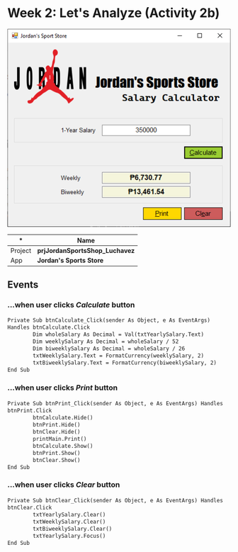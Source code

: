# Week 2: Let's Analyze (Activity 2b)

<p align="center">
  <img src="./Images/UI.PNG" />
</p>

\* | Name |
--- | ---
Project | **prjJordanSportsShop_Luchavez**
App | **Jordan's Sports Store**

## Events

### ...when user clicks *Calculate* button
```
Private Sub btnCalculate_Click(sender As Object, e As EventArgs) Handles btnCalculate.Click
        Dim wholeSalary As Decimal = Val(txtYearlySalary.Text)
        Dim weeklySalary As Decimal = wholeSalary / 52
        Dim biweeklySalary As Decimal = wholeSalary / 26
        txtWeeklySalary.Text = FormatCurrency(weeklySalary, 2)
        txtBiweeklySalary.Text = FormatCurrency(biweeklySalary, 2)
End Sub
```

### ...when user clicks *Print* button
```
Private Sub btnPrint_Click(sender As Object, e As EventArgs) Handles btnPrint.Click
        btnCalculate.Hide()
        btnPrint.Hide()
        btnClear.Hide()
        printMain.Print()
        btnCalculate.Show()
        btnPrint.Show()
        btnClear.Show()
End Sub
```

### ...when user clicks *Clear* button
```
Private Sub btnClear_Click(sender As Object, e As EventArgs) Handles btnClear.Click
        txtYearlySalary.Clear()
        txtWeeklySalary.Clear()
        txtBiweeklySalary.Clear()
        txtYearlySalary.Focus()
End Sub
```